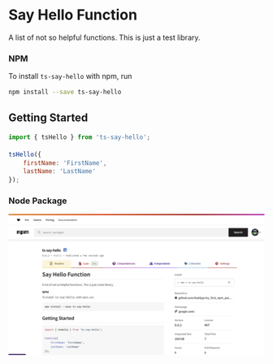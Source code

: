 # Say Hello Function 

A list of not so helpful functions. This is just a test library.

### NPM
To install `ts-say-hello` with npm, run

```bash
npm install --save ts-say-hello
```

## Getting Started

```JavaScript
import { tsHello } from 'ts-say-hello';

tsHello({
    firstName: 'FirstName',
    lastName: 'LastName'  
});

```

### Node Package
![alt text](image-1.png)